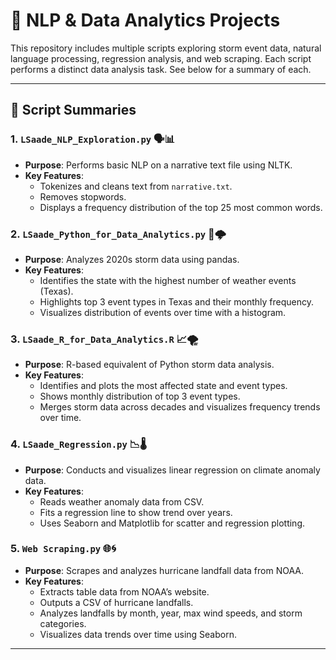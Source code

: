 # 🧠 NLP & Data Analytics Projects

This repository includes multiple scripts exploring storm event data, natural language processing, regression analysis, and web scraping. Each script performs a distinct data analysis task. See below for a summary of each.

---

## 📄 Script Summaries

### 1. `LSaade_NLP_Exploration.py` 🗣️📊
- **Purpose**: Performs basic NLP on a narrative text file using NLTK.
- **Key Features**:
  - Tokenizes and cleans text from `narrative.txt`.
  - Removes stopwords.
  - Displays a frequency distribution of the top 25 most common words.

### 2. `LSaade_Python_for_Data_Analytics.py` 🐍🌩️
- **Purpose**: Analyzes 2020s storm data using pandas.
- **Key Features**:
  - Identifies the state with the highest number of weather events (Texas).
  - Highlights top 3 event types in Texas and their monthly frequency.
  - Visualizes distribution of events over time with a histogram.

### 3. `LSaade_R_for_Data_Analytics.R` 📈🌪️
- **Purpose**: R-based equivalent of Python storm data analysis.
- **Key Features**:
  - Identifies and plots the most affected state and event types.
  - Shows monthly distribution of top 3 event types.
  - Merges storm data across decades and visualizes frequency trends over time.

### 4. `LSaade_Regression.py` 📉🌡️
- **Purpose**: Conducts and visualizes linear regression on climate anomaly data.
- **Key Features**:
  - Reads weather anomaly data from CSV.
  - Fits a regression line to show trend over years.
  - Uses Seaborn and Matplotlib for scatter and regression plotting.

### 5. `Web Scraping.py` 🌐🌀
- **Purpose**: Scrapes and analyzes hurricane landfall data from NOAA.
- **Key Features**:
  - Extracts table data from NOAA’s website.
  - Outputs a CSV of hurricane landfalls.
  - Analyzes landfalls by month, year, max wind speeds, and storm categories.
  - Visualizes data trends over time using Seaborn.

---
